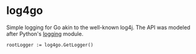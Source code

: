 # log4go #

Simple logging for Go akin to the well-known log4j.
The API was modeled after Python's [logging](https://docs.python.org/3/library/logging.html) module.

```
rootLogger := log4go.GetLogger()
```